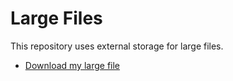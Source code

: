 # Large Files

This repository uses external storage for large files.
- [Download my large file](https://drive.google.com/file/d/1XAtYemH4WKpGPENkPWFnsgzu8zhnEk6b/view?usp=sharing)
